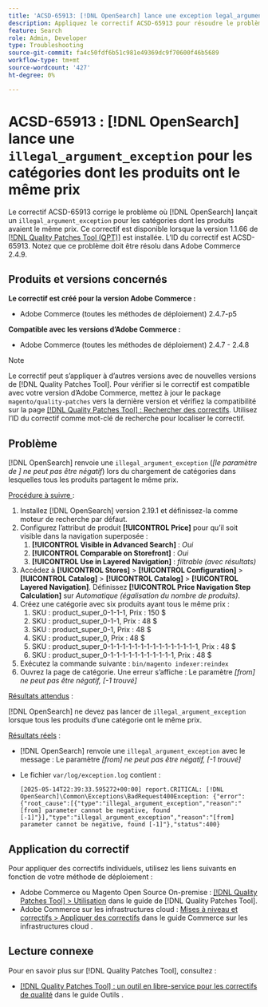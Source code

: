 ```yaml
---
title: 'ACSD-65913: [!DNL OpenSearch] lance une exception legal_argument_exception pour les catégories dont les produits ont le même prix'
description: Appliquez le correctif ACSD-65913 pour résoudre le problème d [!DNL Opensearch] Adobe Commerce où renvoie une exception legal_argument_exception (« Le paramètre [from] ne peut pas être négatif ») sur les catégories contenant tous les produits au même prix.
feature: Search
role: Admin, Developer
type: Troubleshooting
source-git-commit: fa4c50fdf6b51c981e49369dc9f70600f46b5689
workflow-type: tm+mt
source-wordcount: '427'
ht-degree: 0%

---
```



# ACSD-65913 : [!DNL OpenSearch] lance une `illegal_argument_exception` pour les catégories dont les produits ont le même prix

Le correctif ACSD-65913 corrige le problème où [!DNL OpenSearch] lançait un `illegal_argument_exception` pour les catégories dont les produits avaient le même prix. Ce correctif est disponible lorsque la version 1.1.66 de [[!DNL Quality Patches Tool (QPT)]](/help/tools/quality-patches-tool/quality-patches-tool-to-self-serve-quality-patches.md) est installée. L’ID du correctif est ACSD-65913. Notez que ce problème doit être résolu dans Adobe Commerce 2.4.9.

## Produits et versions concernés

**Le correctif est créé pour la version Adobe Commerce :**

* Adobe Commerce (toutes les méthodes de déploiement) 2.4.7-p5

**Compatible avec les versions d’Adobe Commerce :**

* Adobe Commerce (toutes les méthodes de déploiement) 2.4.7 - 2.4.8

>[!NOTE]
>
>Le correctif peut s’appliquer à d’autres versions avec de nouvelles versions de [!DNL Quality Patches Tool]. Pour vérifier si le correctif est compatible avec votre version d’Adobe Commerce, mettez à jour le package `magento/quality-patches` vers la dernière version et vérifiez la compatibilité sur la page [[!DNL Quality Patches Tool] : Rechercher des correctifs](https://experienceleague.adobe.com/tools/commerce-quality-patches/index.html?lang=fr). Utilisez l’ID du correctif comme mot-clé de recherche pour localiser le correctif.

## Problème

[!DNL OpenSearch] renvoie une `illegal_argument_exception` (*[le paramètre de ] ne peut pas être négatif*) lors du chargement de catégories dans lesquelles tous les produits partagent le même prix.

<u>Procédure à suivre </u> :

1. Installez [!DNL OpenSearch] version 2.19.1 et définissez-la comme moteur de recherche par défaut.
1. Configurez l’attribut de produit **[!UICONTROL Price]** pour qu’il soit visible dans la navigation superposée :
   1. **[!UICONTROL Visible in Advanced Search]** : *Oui*
   1. **[!UICONTROL Comparable on Storefront]** : *Oui*
   1. **[!UICONTROL Use in Layered Navigation]** : *filtrable (avec résultats)*
1. Accédez à **[!UICONTROL Stores]** > **[!UICONTROL Configuration]** > **[!UICONTROL Catalog]** > **[!UICONTROL Catalog]** > **[!UICONTROL Layered Navigation]**. Définissez **[!UICONTROL Price Navigation Step Calculation]** sur *Automatique (égalisation du nombre de produits)*.
1. Créez une catégorie avec six produits ayant tous le même prix :
   1. SKU : product_super_0-1-1-1, Prix : 150 $
   1. SKU : product_super_0-1-1, Prix : 48 $
   1. SKU : product_super_0-1, Prix : 48 $
   1. SKU : product_super_0, Prix : 48 $
   1. SKU : product_super_0-1-1-1-1-1-1-1-1-1-1-1-1-1-1-1, Prix : 48 $
   1. SKU : product_super_0-1-1-1-1-1-1-1-1-1-1-1, Prix : 48 $
1. Exécutez la commande suivante :
   `bin/magento indexer:reindex`
1. Ouvrez la page de catégorie. Une erreur s’affiche :
   Le paramètre *[from] ne peut pas être négatif, [-1 trouvé]*

<u>Résultats attendus</u> :

[!DNL OpenSearch] ne devez pas lancer de `illegal_argument_exception` lorsque tous les produits d’une catégorie ont le même prix.

<u>Résultats réels</u> :

* [!DNL OpenSearch] renvoie une `illegal_argument_exception` avec le message :
  Le paramètre *[from] ne peut pas être négatif, [-1 trouvé]*

* Le fichier `var/log/exception.log` contient :

  ```
  [2025-05-14T22:39:33.595272+00:00] report.CRITICAL: [!DNL OpenSearch]\Common\Exceptions\BadRequest400Exception: {"error":{"root_cause":[{"type":"illegal_argument_exception","reason":"[from] parameter cannot be negative, found [-1]"}],"type":"illegal_argument_exception","reason":"[from] parameter cannot be negative, found [-1]"},"status":400}
  ```

## Application du correctif

Pour appliquer des correctifs individuels, utilisez les liens suivants en fonction de votre méthode de déploiement :

* Adobe Commerce ou Magento Open Source On-premise : [[!DNL Quality Patches Tool] > Utilisation](/help/tools/quality-patches-tool/usage.md) dans le guide de [!DNL Quality Patches Tool].
* Adobe Commerce sur les infrastructures cloud : [Mises à niveau et correctifs > Appliquer des correctifs](https://experienceleague.adobe.com/docs/commerce-cloud-service/user-guide/develop/upgrade/apply-patches.html?lang=fr) dans le guide Commerce sur les infrastructures cloud .

## Lecture connexe

Pour en savoir plus sur [!DNL Quality Patches Tool], consultez :

* [[!DNL Quality Patches Tool] : un outil en libre-service pour les correctifs de qualité](/help/tools/quality-patches-tool/quality-patches-tool-to-self-serve-quality-patches.md) dans le guide Outils .
